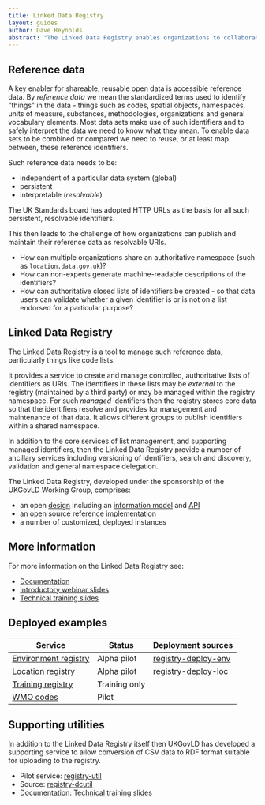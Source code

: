```yaml
---
title: Linked Data Registry
layout: guides
author: Dave Reynolds
abstract: "The Linked Data Registry enables organizations to collaboratively publishing and maintain reference data, such as a code lists, as persistent resolvable URIs. This guide introduces the notion of the registry and provides links to documentation and running examples."
---
```


## Reference data

A key enabler for shareable, reusable open data is accessible reference data. By *reference data* we mean the standardized terms used to identify "things" in the data - things such as codes, spatial objects, namespaces, units of measure, substances, methodologies, organizations and general vocabulary elements. Most data sets make use of such identifiers and to safely interpret the data we need to know what they mean. To enable data sets to be combined or compared we need to reuse, or at least map between, these reference identifiers.

Such reference data needs to be:

   * independent of a particular data system (global)
   * persistent
   * interpretable (*resolvable*)

The UK Standards board has adopted HTTP URLs as the basis for all such persistent, resolvable identifiers.

This then leads to the challenge of how organizations can publish and maintain their reference data as resolvable URIs. 

   * How can multiple organizations share an authoritative namespace (such as `location.data.gov.uk`)? 
   * How can non-experts generate machine-readable descriptions of the identifiers? 
   * How can authoritative closed lists of identifiers be created - so that data users can validate whether a given identifier is or is not on a list endorsed for a particular purpose?

## Linked Data Registry

The Linked Data Registry is a tool to manage such reference data, particularly things like code lists. 

It provides a service to create and manage controlled, authoritative lists of identifiers as URIs. The identifiers in these lists may be *external* to the registry (maintained by a third party) or may be managed within the registry namespace. For such *managed* identifiers then the registry stores core data so that the identifiers resolve and provides for management and maintenance of that data. It allows different groups to publish identifiers within a shared namespace.

In addition to the core services of list management, and supporting managed identifiers, then the Linked Data Registry provide a number of ancillary services including versioning of identifiers, search and discovery, validation and general namespace delegation.

The Linked Data Registry, developed under the sponsorship of the UKGovLD Working Group, comprises:

   * an open [design](https://github.com/UKGovLD/ukl-registry-poc/wiki) including an [information model](http://www.epimorphics.com/public/vocabulary/Registry.html) and [API](https://github.com/UKGovLD/ukl-registry-poc/wiki/Api)
   * an open source reference [implementation](https://github.com/UKGovLD/registry-core)
   * a number of customized, deployed instances

## More information

For more information on the Linked Data Registry see:

   * [Documentation](https://github.com/UKGovLD/ukl-registry-poc/wiki) 
   * [Introductory webinar slides](http://www.slideshare.net/der42/registry-webinar)
   * [Technical training slides](http://www.slideshare.net/der42/registry-technical-training)

## Deployed examples

Service | Status | Deployment sources
---|---|---
[Environment registry](http://environment.data.gov.uk/registry/) | Alpha pilot | [registry-deploy-env](Source)
[Location registry](http://location.data.gov.uk/registry/) | Alpha pilot | [registry-deploy-loc](Source)
[Training registry](http://registry-training.epimorphics.net/registry) | Training only | 
[WMO codes](http://codes.wmo.int/) | Pilot |

## Supporting utilities

In addition to the Linked Data Registry itself then UKGovLD has developed a supporting service to allow conversion of CSV data to RDF format suitable for uploading to the registry.

   * Pilot service:  [registry-util](http://environment.data.gov.uk/registry-util/)
   * Source: [registry-dcutil](https://github.com/UKGovLD/registry-dcutil)
   * Documentation: [Technical training slides](http://www.slideshare.net/der42/registry-technical-training)
